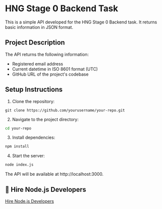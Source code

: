 # HNG Stage 0 Backend Task

This is a simple API developed for the HNG Stage 0 Backend task. It returns basic information in JSON format.

## Project Description

The API returns the following information:

- Registered email address
- Current datetime in ISO 8601 format (UTC)
- GitHub URL of the project's codebase

## Setup Instructions

1. Clone the repository:

```
git clone https://github.com/yourusername/your-repo.git
```

2. Navigate to the project directory:

```bash
cd your-repo
```

3. Install dependencies:

```bash
npm install
```

4. Start the server:

```bash
node index.js
```

The API will be available at http://localhost:3000.


## 💼 Hire Node.js Developers



[Hire Node.js Developers](https://hng.tech/hire/nodejs-developers)
